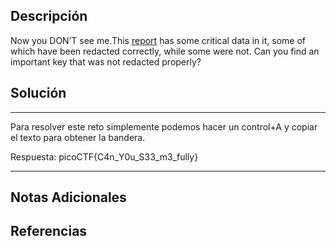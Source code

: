 ## Descripción

Now you DON’T see me.This [report](https://artifacts.picoctf.net/c/84/Financial_Report_for_ABC_Labs.pdf) has some critical data in it, some of which have been redacted correctly, while some were not. Can you find an important key that was not redacted properly?
## Solución

***
Para resolver este reto simplemente podemos hacer un control+A y copiar el texto para obtener la bandera.

Respuesta: picoCTF{C4n_Y0u_S33_m3_fully}
***
## Notas Adicionales

## Referencias